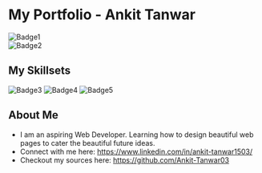 # My Portfolio - Ankit Tanwar
![Badge1](https://img.shields.io/badge/Ankit-Tanwar-blue)
<br>
![Badge2](https://img.shields.io/badge/-Portfolio-orange)

## My Skillsets

![Badge3](https://img.shields.io/badge/-HTML-informational)
![Badge4](https://img.shields.io/badge/-CSS-informational)
![Badge5](https://img.shields.io/badge/-Tailwind%20CSS-informational)

## About Me

- I am an aspiring Web Developer. Learning how to design beautiful web pages to cater the beautiful future ideas. 
- Connect with me here: https://www.linkedin.com/in/ankit-tanwar1503/
- Checkout my sources here: https://github.com/Ankit-Tanwar03


<br>

